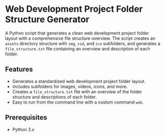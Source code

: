 # Web Development Project Folder Structure Generator

A Python script that generates a clean web development project folder layout with a comprehensive file structure overview. The script creates an `assets` directory structure with `img`, `vid`, and `ico` subfolders, and generates a `file_structure.txt` file containing an overview and description of each folder.

## Features

- Generates a standardized web development project folder layout.
- Includes subfolders for images, videos, icons, and more.
- Creates a `file_structure.txt` file with an overview of the folder structure and descriptions of each folder.
- Easy to run from the command line with a custom command `web`.

## Prerequisites

- Python 3.x
